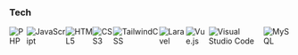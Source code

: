 ### Tech

<div style="display: flex;">
  <img src="https://img.shields.io/badge/php-%23777bb4.svg?logo=php&logoColor=white&style=flat" alt="PHP" />
  <img src="https://img.shields.io/badge/javascript-%23323330.svg?logo=javascript&logoColor=%23F7DF1E&style=flat" alt="JavaScript" />
  <img src="https://img.shields.io/badge/html5-%23e34f26.svg?logo=html5&logoColor=white&style=flat" alt="HTML5" />
  <img src="https://img.shields.io/badge/css3-%231572b6.svg?logo=css3&logoColor=white&style=flat" alt="CSS3" />
  <img src="https://img.shields.io/badge/tailwindcss-%2338b2ac.svg?logo=tailwind-css&logoColor=white&style=flat" alt="TailwindCSS" />
  <img src="https://img.shields.io/badge/laravel-%23ff2d20.svg?logo=laravel&logoColor=white&style=flat" alt="Laravel" />
  <img src="https://img.shields.io/badge/vue.js-%2335495e.svg?logo=vue.js&logoColor=%234fc08d&style=flat" alt="Vue.js" />
  <img src="https://img.shields.io/badge/visual%20studio%20code-%230078d7.svg?logo=visual-studio-code&logoColor=white&style=flat" alt="Visual Studio Code" />
  <img src="https://img.shields.io/badge/mysql-%234479a1.svg?logo=mysql&logoColor=white&style=flat" alt="MySQL" />
</div>
